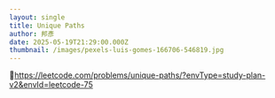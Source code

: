 ```yaml
---
layout: single
title: Unique Paths
author: 邦彥
date: 2025-05-19T21:29:00.000Z
thumbnail: /images/pexels-luis-gomes-166706-546819.jpg
---
```

🔗https://leetcode.com/problems/unique-paths/?envType=study-plan-v2&envId=leetcode-75

```

```
